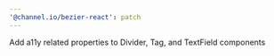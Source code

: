 ```yaml
---
'@channel.io/bezier-react': patch
---
```


Add a11y related properties to Divider, Tag, and TextField components
